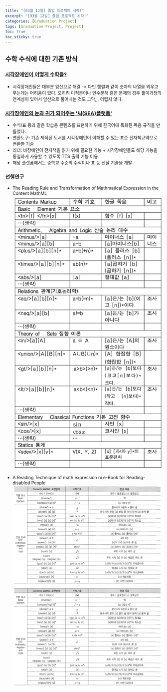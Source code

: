```yaml
---
title: "[03월 12일] 졸업 프로젝트 시작!"
excerpt: "[03월 12일] 졸업 프로젝트 시작!"
categories: [Graduation Project]
tags: [Graduation Project, Project]
toc: true
toc_sticky: true
---
```


## 수학 수식에 대한 기존 방식

### [시각장애인이 어떻게 수학을?](https://www.imedialife.co.kr/news/articleView.html?idxno=14491)

- 시각장애인들은 대부분 암산으로 해결 -> 다만 행렬과 같이 숫자의 나열을 외우고 푸는데는 어려움이 있다. 오히려 미적분이나 인수분해 같은 문제의 경우 풀이과정의 연계성이 있어서 암산으로 풀어내는 것도 그닥,,, 어렵지 않다.

### [시각장애인의 눈과 귀가 되어주는 '씨(SEA)플랫폼'](https://m.blog.naver.com/etripr/221980116990)

- 수식/표 등과 같은 학습용 콘텐츠를 표현하기 위해 한국어에 특화된 독음 규칙을 만들었다.
- 변환도구: 기존 제작된 도서를 시각장애인이 이해할 수 있는 표준 전자책규약으로 변환한 기술
- 리더: 비장애인이 전자책을 읽기 위해 필요한 기능 + 시각장애인들도 해당 기능을 동일하게 사용할 수 있도록 TTS 출력 기능 이용
- 해당 플랫폼에서는 중학교 수준의 수식이나 표 등 전달 기술을 개발

### 선행연구

- The Reading Rule and Transformation of Mathmatical Expression in the Content MathML
    ![선행연구](../../assets/image/Graduation-Project/선행연구1.png)

- A Reading Technique of math expression ni e-Book for Reading-disabled People
    ![선행연구](../../assets/image/Graduation-Project/선행연구2.png)
    ![선행연구](../../assets/image/Graduation-Project/선행연구2.png)